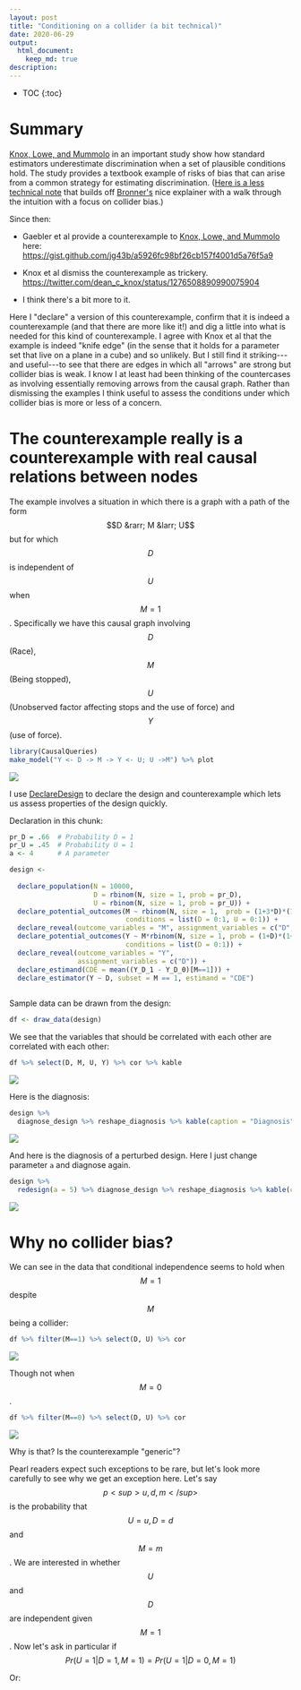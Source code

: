 ```yaml
---
layout: post
title: "Conditioning on a collider (a bit technical)"
date: 2020-06-29
output: 
  html_document:
    keep_md: true
description: 
---
```




<!-- Frequent Worries about RCTs: Questions and Answers -->

<!-- Author: Macartan Humphreys -->

* TOC 
{:toc}

# Summary

[Knox, Lowe, and Mummolo](https://www.cambridge.org/core/journals/american-political-science-review/article/administrative-records-mask-racially-biased-policing/66BC0F9998543868BB20F241796B79B8) in an important study show how standard estimators underestimate discrimination when a set of plausible conditions hold. The study provides a textbook example of risks of bias that can arise from a common strategy for estimating discrimination. ([Here is a less technical note](https://macartan.github.io/i/notes/collider_estimands.html) that builds off [Bronner's](https://fivethirtyeight.com/features/why-statistics-dont-capture-the-full-extent-of-the-systemic-bias-in-policing/) nice explainer with a walk through the intuition with a focus on collider bias.)

Since then:

* Gaebler et al provide a counterexample to [Knox, Lowe, and Mummolo](https://www.cambridge.org/core/journals/american-political-science-review/article/administrative-records-mask-racially-biased-policing/66BC0F9998543868BB20F241796B79B8) here:
https://gist.github.com/jg43b/a5926fc98bf26cb157f4001d5a76f5a9

* Knox et al dismiss the counterexample as trickery. https://twitter.com/dean_c_knox/status/1276508890990075904 

* I think there's a bit more to it. 

Here I "declare" a version of this counterexample, confirm that it is indeed a counterexample (and that there are more like it!) and dig a little into what is needed for this kind of counterexample. I agree with Knox et al that the example is indeed "knife edge" (in the sense that it holds for a parameter set that live on a plane in a cube) and so unlikely. But I still find it striking---and useful---to see that there are edges in which all "arrows" are strong but collider bias is weak. I know I at least had been thinking of the countercases as involving essentially removing arrows from the causal graph. Rather than dismissing the examples I think useful to assess the conditions under which collider bias is more or less of a concern.


# The counterexample really is a counterexample with real causal relations between nodes

The example involves a situation in which there is a graph with a path of the form $$D &rarr; M &larr; U$$ but for which $$D$$ is independent of $$U$$ when $$M=1$$. Specifically we have this causal graph involving $$D$$ (Race), $$M$$ (Being stopped), $$U$$ (Unobserved factor affecting stops and the use of force) and $$Y$$ (use of force).

```r
library(CausalQueries)
make_model("Y <- D -> M -> Y <- U; U ->M") %>% plot
```
![](https://macartan.github.io/assets/img/dag.jpg)

I use [DeclareDesign](declaredesign.org) to declare the design and counterexample which lets us assess properties of the design quickly.

Declaration in this chunk:

```r
pr_D = .66  # Probability D = 1
pr_U = .45  # Probability U = 1
a <- 4      # A parameter

design <-
  
  declare_population(N = 10000,
                     D = rbinom(N, size = 1, prob = pr_D),
                     U = rbinom(N, size = 1, prob = pr_U)) +
  declare_potential_outcomes(M ~ rbinom(N, size = 1,  prob = (1+3*D)*(1+U)/8),
                             conditions = list(D = 0:1, U = 0:1)) +
  declare_reveal(outcome_variables = "M", assignment_variables = c("D", "U")) +
  declare_potential_outcomes(Y ~ M*rbinom(N, size = 1, prob = (1+D)*(1+U)/a),
                             conditions = list(D = 0:1)) +
  declare_reveal(outcome_variables = "Y",
                 assignment_variables = c("D")) +
  declare_estimand(CDE = mean((Y_D_1 - Y_D_0)[M==1])) +
  declare_estimator(Y ~ D, subset = M == 1, estimand = "CDE")
  
```

Sample data can be drawn from the design:

```r
df <- draw_data(design)
```
We see that the variables that should be correlated with each other are correlated with each other:

```r
df %>% select(D, M, U, Y) %>% cor %>% kable
```
![](https://macartan.github.io/assets/img/table-1.jpg)


Here is the diagnosis:

```r
design %>% 
  diagnose_design %>% reshape_diagnosis %>% kable(caption = "Diagnosis")
```
![](https://macartan.github.io/assets/img/table-2.jpg)

And here is the diagnosis of a perturbed design. Here I just change parameter `a` and diagnose again.

```r
design %>% 
  redesign(a = 5) %>% diagnose_design %>% reshape_diagnosis %>% kable(caption = "A perturbation")
```
![](https://macartan.github.io/assets/img/table-3.jpg)

# Why no collider bias?

We can see in the data that conditional independence seems to hold when $$M=1$$ despite $$M$$ being a collider:

```r
df %>% filter(M==1) %>% select(D, U) %>% cor
```
![](https://macartan.github.io/assets/img/table-4.jpg)

Though not when $$M=0$$.

```r
df %>% filter(M==0) %>% select(D, U) %>% cor
```
![](https://macartan.github.io/assets/img/table-5.jpg)


Why is that? Is the counterexample "generic"?

Pearl readers expect such exceptions to be rare, but let's look more carefully to see why we get an exception here. Let's say $$p<sup>u,d,m</sup>$$ is the probability that $$U=u, D=d$$ and $$M=m$$. We are interested in whether $$U$$ and $$D$$ are independent given $$M=1$$. Now let's ask in particular if $$Pr(U=1 | D=1, M=1) = Pr(U=1 | D=0, M=1)$$

Or:


